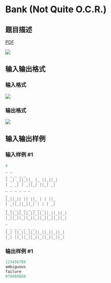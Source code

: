 # Bank (Not Quite O.C.R.)

## 题目描述

[problemUrl]: https://uva.onlinejudge.org/index.php?option=com_onlinejudge&Itemid=8&category=6&page=show_problem&problem=374

[PDF](https://uva.onlinejudge.org/external/4/p433.pdf)

![](https://cdn.luogu.com.cn/upload/vjudge_pic/UVA433/6463ab07f52a11d20cf4a8fe22a9d39a56e30a37.png)

## 输入输出格式

### 输入格式

![](https://cdn.luogu.com.cn/upload/vjudge_pic/UVA433/332951a462deadf4496325f2097f4f6cb085d647.png)

### 输出格式

![](https://cdn.luogu.com.cn/upload/vjudge_pic/UVA433/002b5e0a29bcff1c73a970171ab44c2fc6d91b1d.png)

## 输入输出样例

### 输入样例 #1

```cpp
4
_ _
_ _ _ _ _
| _| _||_||_ |_ ||_||_|
| _ _| | _||_| ||_| _|
_ _ _ _ _ _
_
|_||_|| || ||_ | | ||_
| _||_||_||_| | | | _|
_ _ _ _ _ _ _ _ _
|_||_||_||_||_||_||_||_||_|
|_||_||_||_||_||_||_||_||_|
_
_ _ _ _ _ _ _
|_| ||_||_||_||_||_||_||_|
|_| ||_||_||_||_||_||_||_|
```


### 输出样例 #1

```cpp
123456789
ambiguous
failure
878888888
```


